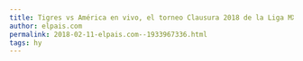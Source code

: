 ```yaml
---
title: Tigres vs América en vivo, el torneo Clausura 2018 de la Liga MX
author: elpais.com
permalink: 2018-02-11-elpais.com--1933967336.html
tags: hy
---
```



